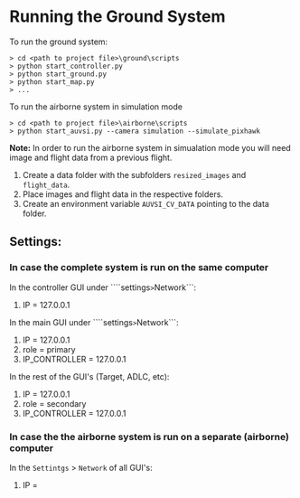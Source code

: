 # Running the Ground System

To run the ground system:

    > cd <path to project file>\ground\scripts
    > python start_controller.py
    > python start_ground.py
    > python start_map.py
    > ...

To run the airborne system in simulation mode

    > cd <path to project file>\airborne\scripts
    > python start_auvsi.py --camera simulation --simulate_pixhawk
    

**Note:** In order to run the airborne system in simualation mode you will need
image and flight data from a previous flight.
   
1. Create a data folder with the subfolders ```resized_images``` and ```flight_data```.
2. Place images and flight data in the respective folders.
3. Create an environment variable ```AUVSI_CV_DATA``` pointing to the data folder.
         
## Settings:

### In case the complete system is run on the same computer

In the controller GUI under ````settings``` > ```Network```:

1. IP = 127.0.0.1

In the main GUI under ````settings``` > ```Network```:

1. IP = 127.0.0.1
2. role = primary 
3. IP_CONTROLLER = 127.0.0.1

In the rest of the GUI's (Target, ADLC, etc):

1. IP = 127.0.0.1
2. role = secondary 
3. IP_CONTROLLER = 127.0.0.1

### In case the the airborne system is run on a separate (airborne) computer

In the ```Settintgs``` > ```Network``` of all GUI's:

1. IP = <IP of Airborne Computer>
